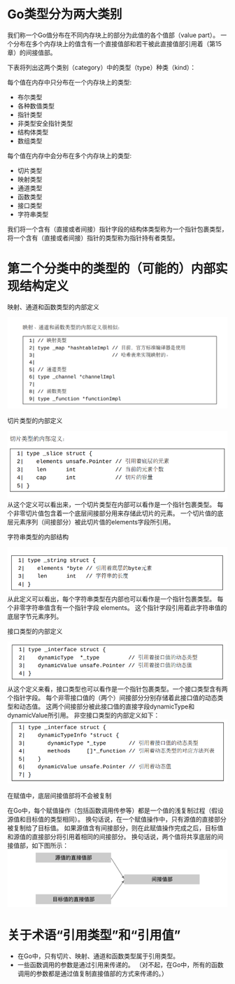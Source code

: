# Go类型分为两大类别
我们称一个Go值分布在不同内存块上的部分为此值的各个值部（value part）。 一个分布在多个内存块上的值含有一个直接值部和若干被此直接值部引用着（第15章）的间接值部。
    
下表将列出这两个类别（category）中的类型（type）种类（kind）：

每个值在内存中只分布在一个内存块上的类型:
- 布尔类型
- 各种数值类型
- 指针类型
- 非类型安全指针类型
- 结构体类型
- 数组类型

每个值在内存中会分布在多个内存块上的类型:

- 切片类型
- 映射类型
- 通道类型
- 函数类型
- 接口类型
- 字符串类型

我们将一个含有（直接或者间接）指针字段的结构体类型称为一个指针包裹类型，将一个含有（直接或者间接）指针的类型称为指针持有者类型。 

# 第二个分类中的类型的（可能的）内部实现结构定义

映射、通道和函数类型的内部定义

![](images/17-1.png)

切片类型的内部定义

![](images/17-2.png)
从这个定义可以看出来，一个切片类型在内部可以看作是一个指针包裹类型。 每个非零切片值包含着一个底层间接部分用来存储此切片的元素。 一个切片值的底层元素序列（间接部分）被此切片值的elements字段所引用。

字符串类型的内部结构

![](images/17-3.png)
从此定义可以看出，每个字符串类型在内部也可以看作是一个指针包裹类型。 每个非零字符串值含有一个指针字段 elements。 这个指针字段引用着此字符串值的底层字节元素序列。

接口类型的内部定义

![](images/17-4.png)
从这个定义来看，接口类型也可以看作是一个指针包裹类型。一个接口类型含有两个指针字段。 每个非零接口值的（两个）间接部分分别存储着此接口值的动态类型和动态值。 这两个间接部分被此接口值的直接字段dynamicType和dynamicValue所引用。
非空接口类型的内部定义如下：
![](images/17-5.png)

在赋值中，底层间接值部将不会被复制

在Go中，每个赋值操作（包括函数调用传参等）都是一个值的浅复制过程（假设源值和目标值的类型相同）。 换句话说，在一个赋值操作中，只有源值的直接部分被复制给了目标值。 如果源值含有间接部分，则在此赋值操作完成之后，目标值和源值的直接部分将引用着相同的间接部分。 换句话说，两个值将共享底层的间接值部，如下图所示：
![](images/17-6.png)

# 关于术语“引用类型”和“引用值”

- 在Go中，只有切片、映射、通道和函数类型属于引用类型。
- 一些函数调用的参数是通过引用来传递的。 （对不起，在Go中，所有的函数调用的参数都是通过值复制直接值部的方式来传递的。）